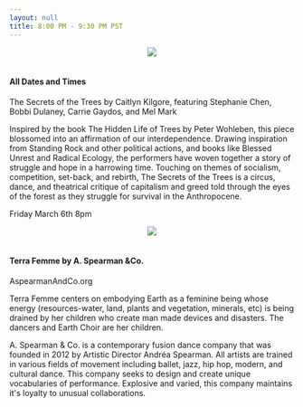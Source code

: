 ```yaml
---
layout: null
title: 8:00 PM - 9:30 PM PST
---
```


<div style="text-align: center;"><img src="{{ 'img/secretofthetrees.jpeg' | absolute_url }}"></div>
<br>
<h4>All Dates and Times</h4>

The Secrets of the Trees by Caitlyn Kilgore, featuring Stephanie Chen, Bobbi Dulaney, Carrie Gaydos, and Mel Mark

Inspired by the book The Hidden Life of Trees by Peter Wohleben, this piece blossomed into an affirmation of our interdependence. Drawing inspiration from Standing Rock and other political actions, and books like Blessed Unrest and Radical Ecology, the performers have woven together a story of struggle and hope in a harrowing time. Touching on themes of socialism, competition, set-back, and rebirth, The Secrets of the Trees is a circus, dance, and theatrical critique of capitalism and greed told through the eyes of the forest as they struggle for survival in the Anthropocene.

Friday March 6th 8pm

<div style="text-align: center;"><img src="{{ 'img/terrafemme.jpeg' | absolute_url }}"></div>
<br>
<h4>Terra Femme by A. Spearman &Co.</h4>

AspearmanAndCo.org

Terra Femme centers on embodying Earth as a feminine being whose energy (resources-water, land, plants and vegetation, minerals, etc) is being drained by her children who create man made devices and disasters. The dancers and Earth Choir are her children.

A. Spearman & Co. is a contemporary fusion dance company that was founded in 2012 by Artistic Director Andréa Spearman. All artists are trained in various fields of movement including ballet, jazz, hip hop, modern, and cultural dance. This company seeks to design and create unique vocabularies of performance. Explosive and varied, this company maintains it's loyalty to unusual collaborations.
